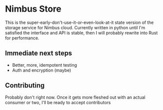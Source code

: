 # Nimbus Store

This is the super-early-don't-use-it-or-even-look-at-it state version of the storage service for Nimbus cloud. Currently written in python until I'm satisfied the interface and API is stable, then I will probably rewrite into Rust for performance.

## Immediate next steps
- Better, more, idempotent testing
- Auth and encryption (maybe)

## Contributing

Probably don't right now. Once it gets more fleshed out with an actual consumer or two, I'll be ready to accept contributors
